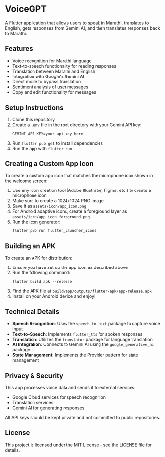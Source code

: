 # VoiceGPT

A Flutter application that allows users to speak in Marathi, translates to English, gets responses from Gemini AI, and then translates responses back to Marathi.

## Features

- Voice recognition for Marathi language
- Text-to-speech functionality for reading responses
- Translation between Marathi and English
- Integration with Google's Gemini AI
- Direct mode to bypass translation
- Sentiment analysis of user messages
- Copy and edit functionality for messages

## Setup Instructions

1. Clone this repository
2. Create a `.env` file in the root directory with your Gemini API key:
   ```
   GEMINI_API_KEY=your_api_key_here
   ```
3. Run `flutter pub get` to install dependencies
4. Run the app with `flutter run`

## Creating a Custom App Icon

To create a custom app icon that matches the microphone icon shown in the welcome screen:

1. Use any icon creation tool (Adobe Illustrator, Figma, etc.) to create a microphone icon
2. Make sure to create a 1024x1024 PNG image
3. Save it as `assets/icon/app_icon.png`
4. For Android adaptive icons, create a foreground layer as `assets/icon/app_icon_foreground.png`
5. Run the icon generator:
   ```
   flutter pub run flutter_launcher_icons
   ```

## Building an APK

To create an APK for distribution:

1. Ensure you have set up the app icon as described above
2. Run the following command:
   ```
   flutter build apk --release
   ```
3. Find the APK file at `build/app/outputs/flutter-apk/app-release.apk`
4. Install on your Android device and enjoy!

## Technical Details

- **Speech Recognition**: Uses the `speech_to_text` package to capture voice input
- **Text-to-Speech**: Implements `flutter_tts` for spoken responses
- **Translation**: Utilizes the `translator` package for language translation
- **AI Integration**: Connects to Gemini AI using the `google_generative_ai` package
- **State Management**: Implements the Provider pattern for state management

## Privacy & Security

This app processes voice data and sends it to external services:
- Google Cloud services for speech recognition
- Translation services
- Gemini AI for generating responses

All API keys should be kept private and not committed to public repositories.

## License

This project is licensed under the MIT License - see the LICENSE file for details.
